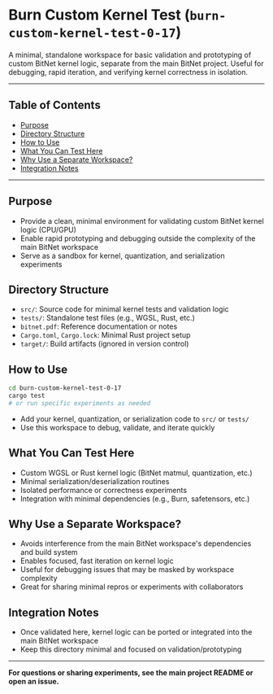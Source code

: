 # Burn Custom Kernel Test (`burn-custom-kernel-test-0-17`)

A minimal, standalone workspace for basic validation and prototyping of custom BitNet kernel logic, separate from the main BitNet project. Useful for debugging, rapid iteration, and verifying kernel correctness in isolation.

---

## Table of Contents

- [Purpose](#purpose)
- [Directory Structure](#directory-structure)
- [How to Use](#how-to-use)
- [What You Can Test Here](#what-you-can-test-here)
- [Why Use a Separate Workspace?](#why-use-a-separate-workspace)
- [Integration Notes](#integration-notes)

---

## Purpose

- Provide a clean, minimal environment for validating custom BitNet kernel logic (CPU/GPU)
- Enable rapid prototyping and debugging outside the complexity of the main BitNet workspace
- Serve as a sandbox for kernel, quantization, and serialization experiments

## Directory Structure

- `src/`: Source code for minimal kernel tests and validation logic
- `tests/`: Standalone test files (e.g., WGSL, Rust, etc.)
- `bitnet.pdf`: Reference documentation or notes
- `Cargo.toml`, `Cargo.lock`: Minimal Rust project setup
- `target/`: Build artifacts (ignored in version control)

## How to Use

```sh
cd burn-custom-kernel-test-0-17
cargo test
# or run specific experiments as needed
```

- Add your kernel, quantization, or serialization code to `src/` or `tests/`
- Use this workspace to debug, validate, and iterate quickly

## What You Can Test Here

- Custom WGSL or Rust kernel logic (BitNet matmul, quantization, etc.)
- Minimal serialization/deserialization routines
- Isolated performance or correctness experiments
- Integration with minimal dependencies (e.g., Burn, safetensors, etc.)

## Why Use a Separate Workspace?

- Avoids interference from the main BitNet workspace's dependencies and build system
- Enables focused, fast iteration on kernel logic
- Useful for debugging issues that may be masked by workspace complexity
- Great for sharing minimal repros or experiments with collaborators

## Integration Notes

- Once validated here, kernel logic can be ported or integrated into the main BitNet workspace
- Keep this directory minimal and focused on validation/prototyping

---

**For questions or sharing experiments, see the main project README or open an issue.** 
